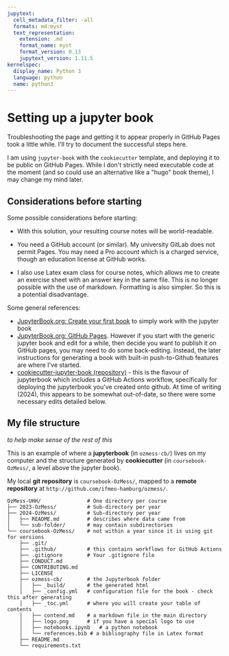 ```yaml
---
jupytext:
  cell_metadata_filter: -all
  formats: md:myst
  text_representation:
    extension: .md
    format_name: myst
    format_version: 0.13
    jupytext_version: 1.11.5
kernelspec:
  display_name: Python 3
  language: python
  name: python3
---
```


# Setting up a jupyter book

Troubleshooting the page and getting it to appear properly in GitHub Pages took a little while.  I'll try to document the successful steps here.

I am using `jupyter-book` with the `cookiecutter` template, and deploying it to be public on GitHub Pages.  While I don't strictly need executable code at the moment (and so could use an alternative like a "hugo" book theme), I may change my mind later.

## Considerations before starting

Some possible considerations before starting:

- With this solution, your resulting course notes will be world-readable.  

- You need a GitHub account (or similar).  My university GitLab does not permit Pages.  You may need a Pro account which is a charged service, though an education license at GitHub works.

- I also use Latex exam class for course notes, which allows me to create an exercise sheet with an answer key in the same file.  This is no longer possible with the use of markdown.  Formatting is also simpler.  So this is a potential disadvantage.


Some general references:
- [JupyterBook.org: Create your first book](https://jupyterbook.org/en/stable/start/your-first-book.html) to simply work with the jupyter book
- [JupyterBook.org: GitHub Pages](https://jupyterbook.org/en/stable/publish/gh-pages.html). However if you start with the generic jupyter book and edit for a while, then decide you want to publish it on GitHub pages, you may need to do some back-editing.  Instead, the later instructions for generating a book with built-in push-to-Github features are where I've started.
- [cookiecutter-jupyter-book (repository)](https://github.com/executablebooks/cookiecutter-jupyter-book) - this is the flavour of jupyterbook which includes a GitHub Actions workflow, specifically for deploying the jupyterbook you've created onto github.  At time of writing (2024), this appears to be somewhat out-of-date, so there were some necessary edits detailed below.

## My file structure 

*to help make sense of the rest of this*

This is an example of where a **jupyterbook** (in `ozmess-cb/`) lives on my computer and the structure generated by **cookiecutter**  (in `coursebook-OzMess/`, a level above the jupyter book).  

My local **git repository** is  `coursebook-OzMess/`, mapped to a **remote repository** at `http://github.com/ifmeo-hamburg/ozmess/`.


```
OzMess-UHH/               # One directory per course
├── 2023-OzMess/          # Sub-directory per year
├── 2024-OzMess/          # Sub-directory per year
│   ├── README.md         # describes where data came from
│   └── sub-folder/       # may contain subdirectories
└── coursebook-OzMess/    # not within a year since it is using git for versions
    ├── .git/
    ├── .github/          # this contains workflows for GitHub Actions
    ├── .gitignore        # Your .gitignore file
    ├── CONDUCT.md
    ├── CONTRIBUTING.md
    ├── LICENSE
    ├── ozmess-cb/        # the Jupyterbook folder
    │   ├── _build/       # the generated html
    │   ├── _config.yml   # configuration file for the book - check this after generating
    │   ├── _toc.yml      # where you will create your table of contents
    │   ├── contend.md    # a markdown file in the main directory
    │   ├── logo.png      # if you have a special logo to use
    │   ├── notebooks.ipynb   # a python notebook
    │   └── references.bib # a bibliography file in Latex format    
    ├── README.md
    └── requirements.txt
```
